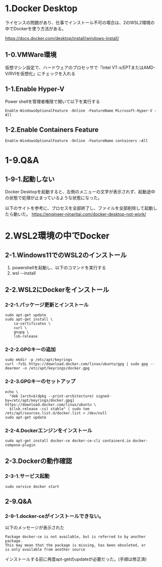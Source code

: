 # 1.Docker Desktop
ライセンスの問題があり、仕事でインストール不可の場合は、2のWSL2環境の中でDockerを使う方法がある。

https://docs.docker.com/desktop/install/windows-install/

## 1-0.VMWare環境

仮想マシン設定で、ハードウェアのプロセッサで「Intel VT-x/EPTまたはAMD-V/RVIを仮想化」にチェックを入れる

## 1-1.Enable Hyper-V
Power shellを管理者権限で開いて以下を実行する

```
Enable-WindowsOptionalFeature -Online -FeatureName Microsoft-Hyper-V -All
```

## 1-2.Enable Containers Feature

```
Enable-WindowsOptionalFeature -Online -FeatureName containers –All
```

# 1-9.Q&A

## 1-9-1.起動しない

Docker Desktopを起動すると、左側のメニューの文字が表示されず、起動途中の状態で処理が止まっているような状態になった。

以下のサイトを参考に、プロセスを全部終了し、ファイルを全部削除して起動したら動いた。
https://engineer-ninaritai.com/docker-desktop-not-work/

# 2.WSL2環境の中でDocker

## 2-1.Windows11でのWSL2のインストール

1. powershellを起動し、以下のコマンドを実行する
2. wsl --install

## 2-2.WSL2にDockerをインストール

### 2-2-1.パッケージ更新とインストール

```
sudo apt-get update
sudo apt-get install \
    ca-certificates \
    curl \
    gnupg \
    lsb-release
```

### 2-2-2.GPGキーの追加

```
sudo mkdir -p /etc/apt/keyrings
curl -fsSL https://download.docker.com/linux/ubuntu/gpg | sudo gpg --dearmor -o /etc/apt/keyrings/docker.gpg
```

### 2-2-3.GPGキーのセットアップ

```
echo \
  "deb [arch=$(dpkg --print-architecture) signed-by=/etc/apt/keyrings/docker.gpg] https://download.docker.com/linux/ubuntu \
  $(lsb_release -cs) stable" | sudo tee /etc/apt/sources.list.d/docker.list > /dev/null
sudo apt-get update
```

### 2-2-4.Dockerエンジンをインストール

```
sudo apt-get install docker-ce docker-ce-cli containerd.io docker-compose-plugin
```

## 2-3.Dockerの動作確認

### 2-3-1.サービス起動

```
sudo service docker start
```

## 2-9.Q&A

### 2-9-1.docker-ceがインストールできない。

以下のメッセージが表示された
```
Package docker-ce is not available, but is referred to by another package.
This may mean that the package is missing, has been obsoleted, or
is only available from another source
```

インストールする前に再度apt-getのupdateが必要だった。(手順は修正済)